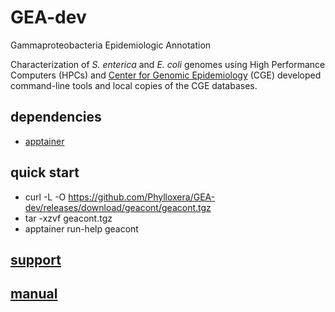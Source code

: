 
# GEA-dev

Gammaproteobacteria Epidemiologic Annotation

Characterization of *S. enterica* and *E. coli* genomes using High Performance Computers (HPCs) and [Center for Genomic Epidemiology](https://www.genomicepidemiology.org) (CGE) developed command-line tools and local copies of the CGE databases.

## dependencies

  * [apptainer](https://apptainer.org)

## quick start

  * curl -L -O https://github.com/Phylloxera/GEA-dev/releases/download/geacont/geacont.tgz
  * tar -xzvf geacont.tgz
  * apptainer run-help geacont

## [support](https://github.com/Phylloxera/GEA-dev/issues)

## [manual](https://github.com/Phylloxera/GEA-dev/wiki)
